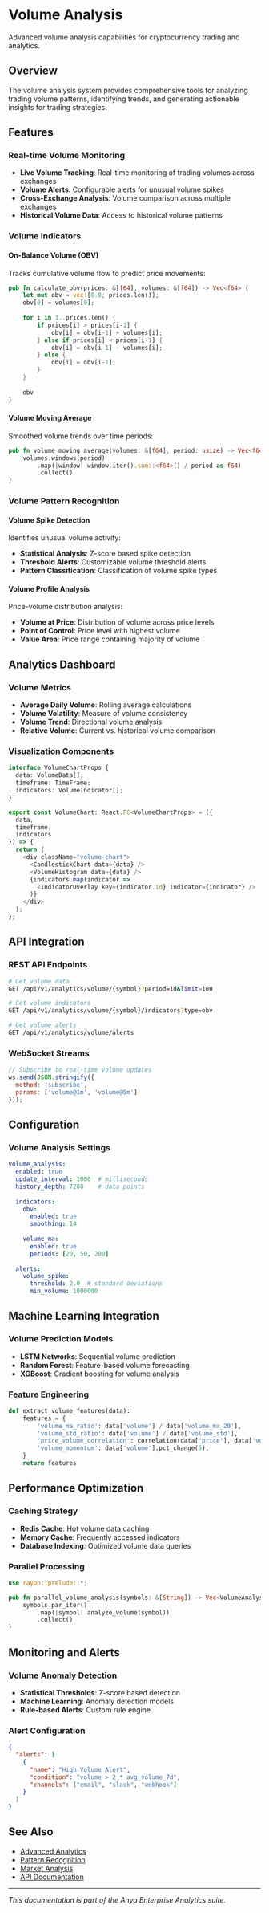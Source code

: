# Volume Analysis

Advanced volume analysis capabilities for cryptocurrency trading and analytics.

## Overview

The volume analysis system provides comprehensive tools for analyzing trading volume patterns, identifying trends, and generating actionable insights for trading strategies.

## Features

### Real-time Volume Monitoring

- **Live Volume Tracking**: Real-time monitoring of trading volumes across exchanges
- **Volume Alerts**: Configurable alerts for unusual volume spikes
- **Cross-Exchange Analysis**: Volume comparison across multiple exchanges
- **Historical Volume Data**: Access to historical volume patterns

### Volume Indicators

#### On-Balance Volume (OBV)

Tracks cumulative volume flow to predict price movements:

```rust
pub fn calculate_obv(prices: &[f64], volumes: &[f64]) -> Vec<f64> {
    let mut obv = vec![0.0; prices.len()];
    obv[0] = volumes[0];
    
    for i in 1..prices.len() {
        if prices[i] > prices[i-1] {
            obv[i] = obv[i-1] + volumes[i];
        } else if prices[i] < prices[i-1] {
            obv[i] = obv[i-1] - volumes[i];
        } else {
            obv[i] = obv[i-1];
        }
    }
    
    obv
}
```

#### Volume Moving Average

Smoothed volume trends over time periods:

```rust
pub fn volume_moving_average(volumes: &[f64], period: usize) -> Vec<f64> {
    volumes.windows(period)
        .map(|window| window.iter().sum::<f64>() / period as f64)
        .collect()
}
```

### Volume Pattern Recognition

#### Volume Spike Detection

Identifies unusual volume activity:

- **Statistical Analysis**: Z-score based spike detection
- **Threshold Alerts**: Customizable volume threshold alerts
- **Pattern Classification**: Classification of volume spike types

#### Volume Profile Analysis

Price-volume distribution analysis:

- **Volume at Price**: Distribution of volume across price levels
- **Point of Control**: Price level with highest volume
- **Value Area**: Price range containing majority of volume

## Analytics Dashboard

### Volume Metrics

- **Average Daily Volume**: Rolling average calculations
- **Volume Volatility**: Measure of volume consistency
- **Volume Trend**: Directional volume analysis
- **Relative Volume**: Current vs. historical volume comparison

### Visualization Components

```typescript
interface VolumeChartProps {
  data: VolumeData[];
  timeframe: TimeFrame;
  indicators: VolumeIndicator[];
}

export const VolumeChart: React.FC<VolumeChartProps> = ({
  data,
  timeframe,
  indicators
}) => {
  return (
    <div className="volume-chart">
      <CandlestickChart data={data} />
      <VolumeHistogram data={data} />
      {indicators.map(indicator => 
        <IndicatorOverlay key={indicator.id} indicator={indicator} />
      )}
    </div>
  );
};
```

## API Integration

### REST API Endpoints

```bash
# Get volume data
GET /api/v1/analytics/volume/{symbol}?period=1d&limit=100

# Get volume indicators
GET /api/v1/analytics/volume/{symbol}/indicators?type=obv

# Get volume alerts
GET /api/v1/analytics/volume/alerts
```

### WebSocket Streams

```javascript
// Subscribe to real-time volume updates
ws.send(JSON.stringify({
  method: 'subscribe',
  params: ['volume@1m', 'volume@5m']
}));
```

## Configuration

### Volume Analysis Settings

```yaml
volume_analysis:
  enabled: true
  update_interval: 1000  # milliseconds
  history_depth: 7200    # data points
  
  indicators:
    obv:
      enabled: true
      smoothing: 14
    
    volume_ma:
      enabled: true
      periods: [20, 50, 200]
  
  alerts:
    volume_spike:
      threshold: 2.0  # standard deviations
      min_volume: 1000000
```

## Machine Learning Integration

### Volume Prediction Models

- **LSTM Networks**: Sequential volume prediction
- **Random Forest**: Feature-based volume forecasting
- **XGBoost**: Gradient boosting for volume analysis

### Feature Engineering

```python
def extract_volume_features(data):
    features = {
        'volume_ma_ratio': data['volume'] / data['volume_ma_20'],
        'volume_std_ratio': data['volume'] / data['volume_std'],
        'price_volume_correlation': correlation(data['price'], data['volume']),
        'volume_momentum': data['volume'].pct_change(5),
    }
    return features
```

## Performance Optimization

### Caching Strategy

- **Redis Cache**: Hot volume data caching
- **Memory Cache**: Frequently accessed indicators
- **Database Indexing**: Optimized volume data queries

### Parallel Processing

```rust
use rayon::prelude::*;

pub fn parallel_volume_analysis(symbols: &[String]) -> Vec<VolumeAnalysis> {
    symbols.par_iter()
        .map(|symbol| analyze_volume(symbol))
        .collect()
}
```

## Monitoring and Alerts

### Volume Anomaly Detection

- **Statistical Thresholds**: Z-score based detection
- **Machine Learning**: Anomaly detection models
- **Rule-based Alerts**: Custom rule engine

### Alert Configuration

```json
{
  "alerts": [
    {
      "name": "High Volume Alert",
      "condition": "volume > 2 * avg_volume_7d",
      "channels": ["email", "slack", "webhook"]
    }
  ]
}
```

## See Also

- [Advanced Analytics](README.md)
- [Pattern Recognition](pattern-recognition.md)
- [Market Analysis](market-trends.md)
- [API Documentation](../../api/rest-api.md)

---

*This documentation is part of the Anya Enterprise Analytics suite.*
